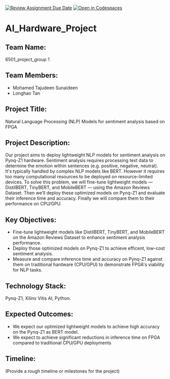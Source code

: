 [![Review Assignment Due Date](https://classroom.github.com/assets/deadline-readme-button-22041afd0340ce965d47ae6ef1cefeee28c7c493a6346c4f15d667ab976d596c.svg)](https://classroom.github.com/a/Buol6fpg)
[![Open in Codespaces](https://classroom.github.com/assets/launch-codespace-2972f46106e565e64193e422d61a12cf1da4916b45550586e14ef0a7c637dd04.svg)](https://classroom.github.com/open-in-codespaces?assignment_repo_id=16897609)
# AI_Hardware_Project

## Team Name: 
6501_project_group 1

## Team Members:
- Mohamed Tajudeen Sunaideen
- Longhao Tan

## Project Title:
Natural Language Processing (NLP) Models for sentiment analysis based on FPGA

## Project Description:
Our project aims to deploy lightweight NLP models for sentiment analysis on Pynq-Z1 hardware. Sentiment analysis requires processing text data to determine the emotion within sentences (e.g. positive, negative, neutral). It's typically handled by complex NLP models like BERT. However it requires too many computational resources to be deployed on resource-limited devices. To solve this problem, we will fine-tune lightweight models — DistilBERT, TinyBERT, and MobileBERT — using the Amazon Reviews Dataset. Then we’ll deploy these optimized models on Pynq-Z1 and evaluate their inference time and accuracy. Finally we will compare them to their performance on CPU/GPU.

## Key Objectives:
- Fine-tune lightweight models like DistilBERT, TinyBERT, and MobileBERT on the Amazon Reviews Dataset to enhance sentiment analysis performance.
- Deploy those optimized models on Pynq-Z1 to achieve efficent, low-cost sentiment analysis.
- Measure and compare inference time and accuracy on Pynq-Z1 against them on traditional hardware (CPU/GPU) to demonstrate FPGA's viability for NLP tasks.

## Technology Stack:
Pynq-Z1, Xilinx Vitis AI, Python.

## Expected Outcomes:
- We expect our optimized lightweight models to achieve high accuracy on the Pynq-Z1 as BERT model.
- We expect to achieve significant reductions in inference time on FPGA compared to traditional CPU/GPU deployments

## Timeline:
(Provide a rough timeline or milestones for the project)
